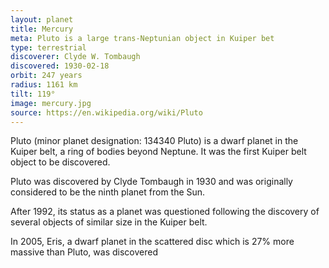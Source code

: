 ```yaml
---
layout: planet
title: Mercury
meta: Pluto is a large trans-Neptunian object in Kuiper bet
type: terrestrial
discoverer: Clyde W. Tombaugh
discovered: 1930-02-18
orbit: 247 years
radius: 1161 km
tilt: 119°
image: mercury.jpg
source: https://en.wikipedia.org/wiki/Pluto
---
```


Pluto (minor planet designation: 134340 Pluto) is a dwarf planet in the Kuiper belt, a ring of bodies beyond Neptune. It was the first Kuiper belt object to be discovered.

Pluto was discovered by Clyde Tombaugh in 1930 and was originally considered to be the ninth planet from the Sun.

After 1992, its status as a planet was questioned following the discovery of several objects of similar size in the Kuiper belt.

In 2005, Eris, a dwarf planet in the scattered disc which is 27% more massive than Pluto, was discovered